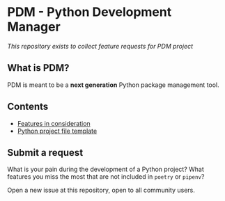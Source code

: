 # PDM - Python Development Manager

*This repository exists to collect feature requests for PDM project*

## What is PDM?

PDM is meant to be a **next generation** Python package management tool.

## Contents

* [Features in consideration](/features.md)
* [Python project file template](/pyproject.toml)

## Submit a request
What is your pain during the development of a Python project?
What features you miss the most that are not included in `poetry` or `pipenv`?

Open a new issue at this repository, open to all community users.
